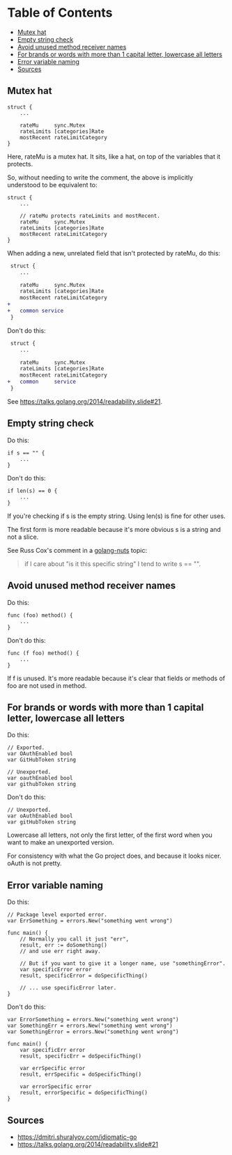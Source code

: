 Table of Contents
=================

* [Mutex hat](#mutex-hat)
* [Empty string check](#empty-string-check)
* [Avoid unused method receiver names](#avoid-unused-method-receiver-names)
* [For brands or words with more than 1 capital letter, lowercase all letters](#for-brands-or-words-with-more-than-1-capital-letter-lowercase-all-letters)
* [Error variable naming](#error-variable-naming)
* [Sources](#sources)

## Mutex hat

```golang
struct {
	...

	rateMu     sync.Mutex
	rateLimits [categories]Rate
	mostRecent rateLimitCategory
}
```
Here, rateMu is a mutex hat. It sits, like a hat, on top of the variables that it protects.

So, without needing to write the comment, the above is implicitly understood to be equivalent to:

```golang
struct {
	...

	// rateMu protects rateLimits and mostRecent.
	rateMu     sync.Mutex
	rateLimits [categories]Rate
	mostRecent rateLimitCategory
}
```
When adding a new, unrelated field that isn't protected by rateMu, do this:

```diff
 struct {
 	...

 	rateMu     sync.Mutex
 	rateLimits [categories]Rate
 	mostRecent rateLimitCategory
+
+	common service
 }
```
Don't do this:

```diff
 struct {
 	...

 	rateMu     sync.Mutex
 	rateLimits [categories]Rate
 	mostRecent rateLimitCategory
+	common     service
 }
```
See https://talks.golang.org/2014/readability.slide#21.

## Empty string check

Do this:

```golang
if s == "" {
	...
}
```
Don't do this:

```golang
if len(s) == 0 {
	...
}
```
If you're checking if s is the empty string. Using len(s) is fine for other uses.

The first form is more readable because it's more obvious s is a string and not a slice.

See Russ Cox's comment in a [golang-nuts](https://groups.google.com/d/msg/golang-nuts/7Ks1iq2s7FA/GOujoyeYsOcJ) topic:

> if I care about "is it this specific string" I tend to write s == "".

## Avoid unused method receiver names

Do this:

```golang
func (foo) method() {
	...
}
```

Don't do this:

```
func (f foo) method() {
	...
}
```

If f is unused. It's more readable because it's clear that fields or methods of foo are not used in method.

## For brands or words with more than 1 capital letter, lowercase all letters

Do this:

```
// Exported.
var OAuthEnabled bool
var GitHubToken string

// Unexported.
var oauthEnabled bool
var githubToken string
```

Don't do this:

```
// Unexported.
var oAuthEnabled bool
var gitHubToken string
```

Lowercase all letters, not only the first letter, of the first word when you want to make an unexported version.

For consistency with what the Go project does, and because it looks nicer. oAuth is not pretty.

## Error variable naming

Do this:

```golang
// Package level exported error.
var ErrSomething = errors.New("something went wrong")

func main() {
	// Normally you call it just "err",
	result, err := doSomething()
	// and use err right away.

	// But if you want to give it a longer name, use "somethingError".
	var specificError error
	result, specificError = doSpecificThing()

	// ... use specificError later.
}
```

Don't do this:

```golang
var ErrorSomething = errors.New("something went wrong")
var SomethingErr = errors.New("something went wrong")
var SomethingError = errors.New("something went wrong")

func main() {
	var specificErr error
	result, specificErr = doSpecificThing()

	var errSpecific error
	result, errSpecific = doSpecificThing()

	var errorSpecific error
	result, errorSpecific = doSpecificThing()
}
```

## Sources

- https://dmitri.shuralyov.com/idiomatic-go
- https://talks.golang.org/2014/readability.slide#21
